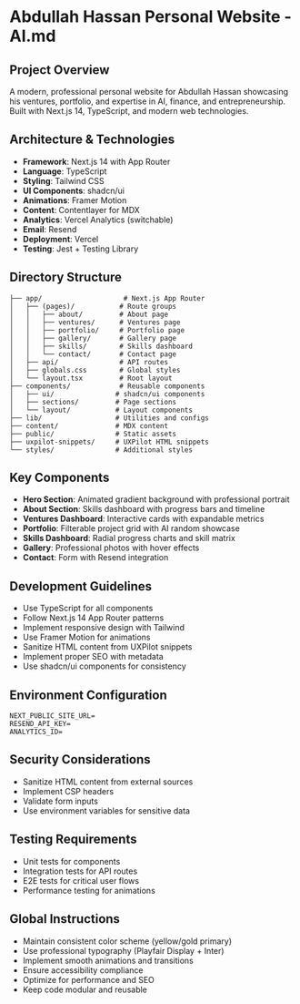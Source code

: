 # Abdullah Hassan Personal Website - AI.md

## Project Overview
A modern, professional personal website for Abdullah Hassan showcasing his ventures, portfolio, and expertise in AI, finance, and entrepreneurship. Built with Next.js 14, TypeScript, and modern web technologies.

## Architecture & Technologies
- **Framework**: Next.js 14 with App Router
- **Language**: TypeScript
- **Styling**: Tailwind CSS
- **UI Components**: shadcn/ui
- **Animations**: Framer Motion
- **Content**: Contentlayer for MDX
- **Analytics**: Vercel Analytics (switchable)
- **Email**: Resend
- **Deployment**: Vercel
- **Testing**: Jest + Testing Library

## Directory Structure
```
├── app/                    # Next.js App Router
│   ├── (pages)/           # Route groups
│   │   ├── about/         # About page
│   │   ├── ventures/      # Ventures page
│   │   ├── portfolio/     # Portfolio page
│   │   ├── gallery/       # Gallery page
│   │   ├── skills/        # Skills dashboard
│   │   └── contact/       # Contact page
│   ├── api/               # API routes
│   ├── globals.css        # Global styles
│   └── layout.tsx         # Root layout
├── components/            # Reusable components
│   ├── ui/               # shadcn/ui components
│   ├── sections/         # Page sections
│   └── layout/           # Layout components
├── lib/                  # Utilities and configs
├── content/              # MDX content
├── public/               # Static assets
├── uxpilot-snippets/     # UXPilot HTML snippets
└── styles/               # Additional styles
```

## Key Components
- **Hero Section**: Animated gradient background with professional portrait
- **About Section**: Skills dashboard with progress bars and timeline
- **Ventures Dashboard**: Interactive cards with expandable metrics
- **Portfolio**: Filterable project grid with AI random showcase
- **Skills Dashboard**: Radial progress charts and skill matrix
- **Gallery**: Professional photos with hover effects
- **Contact**: Form with Resend integration

## Development Guidelines
- Use TypeScript for all components
- Follow Next.js 14 App Router patterns
- Implement responsive design with Tailwind
- Use Framer Motion for animations
- Sanitize HTML content from UXPilot snippets
- Implement proper SEO with metadata
- Use shadcn/ui components for consistency

## Environment Configuration
```env
NEXT_PUBLIC_SITE_URL=
RESEND_API_KEY=
ANALYTICS_ID=
```

## Security Considerations
- Sanitize HTML content from external sources
- Implement CSP headers
- Validate form inputs
- Use environment variables for sensitive data

## Testing Requirements
- Unit tests for components
- Integration tests for API routes
- E2E tests for critical user flows
- Performance testing for animations

## Global Instructions
- Maintain consistent color scheme (yellow/gold primary)
- Use professional typography (Playfair Display + Inter)
- Implement smooth animations and transitions
- Ensure accessibility compliance
- Optimize for performance and SEO
- Keep code modular and reusable

